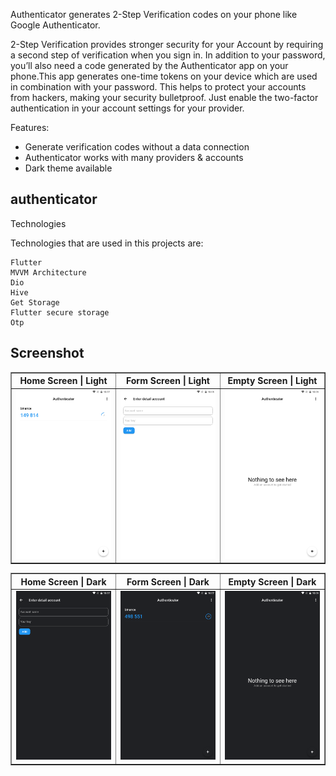 Authenticator generates 2-Step Verification codes on your phone like Google Authenticator.

2-Step Verification provides stronger security for your Account by requiring a second step of verification when you sign in. In addition to your password, you’ll also need a code generated by the Authenticator app on your phone.This app generates one-time tokens on your device which are used in combination with your password. This helps to protect your accounts from hackers, making your security bulletproof. Just enable the two-factor authentication in your account settings for your provider.

Features:
* Generate verification codes without a data connection
* Authenticator works with many providers & accounts
* Dark theme available
## authenticator

Technologies

Technologies that are used in this projects are:

    Flutter
    MVVM Architecture
    Dio
    Hive
    Get Storage
    Flutter secure storage
    Otp


## Screenshot

<table border>
    <tr>
        <th style="text-align:center">Home Screen | Light</th>
        <th style="text-align:center">Form Screen | Light</th>
        <th style="text-align:center">Empty Screen | Light</th>
    </tr>
    <tr>
        <td><img src="./screenshot/home_light.png" alt="" width="200"></td>
        <td><img src="./screenshot/form_light.png" alt="" width="200"></td>
        <td><img src="./screenshot/empty_light.png" alt="" width="200"></td>
    <tr>
</table>

<table border>
    <tr>
        <th style="text-align:center">Home Screen | Dark</th>
        <th style="text-align:center">Form Screen | Dark</th>
        <th style="text-align:center">Empty Screen | Dark</th>
    </tr>
    <tr>
        <td><img src="./screenshot/home_dark.png" alt="" width="200"></td>
        <td><img src="./screenshot/form_dark.png" alt="" width="200"></td>
        <td><img src="./screenshot/empty_dark.png" alt="" width="200"></td>
    <tr>
</table>
